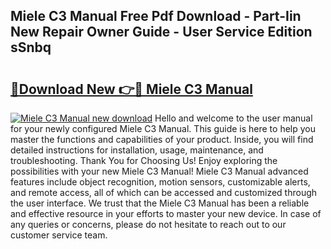 ## Miele C3 Manual Free Pdf Download - Part-Iin New Repair Owner Guide - User Service Edition sSnbq

# <h2><a href="http://cf1207.oget.top/?id=Miele+C3+Manual">🔗Download New 👉🔴 Miele C3 Manual</a></h2>

[![Miele C3 Manual new download](https://i.imgur.com/5g1atiW.png)](http://cf1207.oget.top/?id=Miele+C3+Manual)
Hello and welcome to the user manual for your newly configured Miele C3 Manual. This guide is here to help you master the functions and capabilities of your product. Inside, you will find detailed instructions for installation, usage, maintenance, and troubleshooting. Thank You for Choosing Us! Enjoy exploring the possibilities with your new Miele C3 Manual! Miele C3 Manual advanced features include object recognition, motion sensors, customizable alerts, and remote access, all of which can be accessed and customized through the user interface. We trust that the Miele C3 Manual has been a reliable and effective resource in your efforts to master your new device. In case of any queries or concerns, please do not hesitate to reach out to our customer service team.
